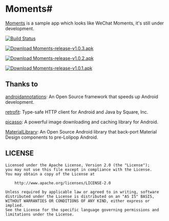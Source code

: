 # Moments#
[Moments](https://github.com/xdtianyu/Moments) is a sample app which looks like WeChat Moments, it's still under development.

[![Build Status](https://travis-ci.org/xdtianyu/Moments.svg?branch=master)](https://travis-ci.org/xdtianyu/Moments)

[![Download Moments-release-v1.0.3.apk](https://img.shields.io/github/downloads/xdtianyu/Moments/v1.0.3/total.svg)](https://github.com/xdtianyu/Moments/releases/download/v1.0.3/Moments-release-v1.0.3.apk)

[![Download Moments-release-v1.0.2.apk](https://img.shields.io/github/downloads/xdtianyu/Moments/v1.0.2/total.svg)](https://github.com/xdtianyu/Moments/releases/download/v1.0.2/Moments-release-v1.0.2.apk)

[![Download Moments-release-v1.0.1.apk](https://img.shields.io/github/downloads/xdtianyu/Moments/v1.0.1/total.svg)](https://github.com/xdtianyu/Moments/releases/download/v1.0.1/Moments-release-v1.0.1.apk)

Thanks to
-------

[androidannotations](https://github.com/excilys/androidannotations): An Open Source framework that speeds up Android development.

[retrofit](https://github.com/square/retrofit): Type-safe HTTP client for Android and Java by Square, Inc.

[picasso](https://github.com/square/picasso): A powerful image downloading and caching library for Android.

[MaterialLibrary](https://github.com/rey5137/material): An Open Source Android library that back-port Material Design components to pre-Lolipop Android.

LICENSE
-------

```
Licensed under the Apache License, Version 2.0 (the "License");
you may not use this file except in compliance with the License.
You may obtain a copy of the License at

    http://www.apache.org/licenses/LICENSE-2.0

Unless required by applicable law or agreed to in writing, software
distributed under the License is distributed on an "AS IS" BASIS,
WITHOUT WARRANTIES OR CONDITIONS OF ANY KIND, either express or implied.
See the License for the specific language governing permissions and
limitations under the License.
```
